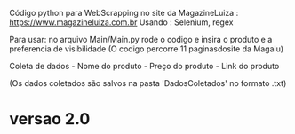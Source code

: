 Código python para WebScrapping no site da MagazineLuiza : https://www.magazineluiza.com.br
Usando : Selenium, regex

Para usar: 
    no arquivo Main/Main.py rode o codigo e insira o produto e a preferencia de visibilidade
    (O codigo percorre 11 paginasdosite da Magalu)

Coleta de dados
    - Nome do produto
    - Preço do produto
    - Link do produto

(Os dados coletados são salvos na pasta 'DadosColetados' no formato .txt)


# versao 2.0